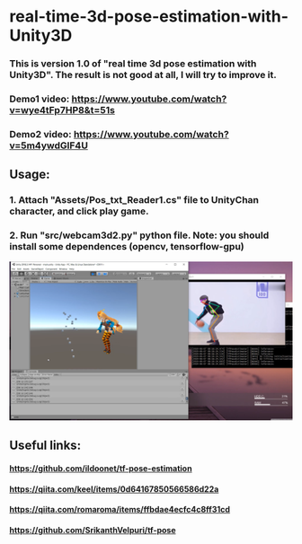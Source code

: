 # real-time-3d-pose-estimation-with-Unity3D

### This is version 1.0 of "real time 3d pose estimation with Unity3D". The result is not good at all, I will try to improve it.
### Demo1 video: https://www.youtube.com/watch?v=wye4tFp7HP8&t=51s
### Demo2 video: https://www.youtube.com/watch?v=5m4ywdGlF4U

## Usage: 
### 1. Attach "Assets/Pos_txt_Reader1.cs" file to UnityChan character, and click play game.
### 2. Run "src/webcam3d2.py" python file. Note: you should install some dependences (opencv, tensorflow-gpu)

<img src="version1.0 demo.png"/>

## Useful links:
#### https://github.com/ildoonet/tf-pose-estimation
#### https://qiita.com/keel/items/0d64167850566586d22a
#### https://qiita.com/romaroma/items/ffbdae4ecfc4c8ff31cd
#### https://github.com/SrikanthVelpuri/tf-pose
